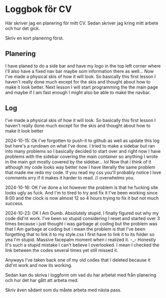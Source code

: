 # Loggbok för CV

Här skriver jag en planering för mitt CV.
Sedan skriver jag kring mitt arbete och hur det gick.

Skriv en kort planering först.

## Planering
I have planed to do a side bar and have my logo in the top left corner where I'll also have a fixed nav bar maybe som information there as well... Now I've made a physical skis of how it will look. So basically this first lesson I haven't really done much except for the skis and thought about how to make it look better. Next lesson I will start programming the the main page and maybe if I am fast enough I might also be able to make the navbar.
## Log
I've made a physical skis of how it will look. So basically this first lesson I haven't really done much except for the skis and thought about how to make it look better

2024-10-15: Ok I've forgotten to push-it to github as well as update this log but here's a rundown on what I've done. I tried to make a sidebar but ran into many problems so I basically decided to start over and right now I have problems with the sidebar covering the main container so anything I wrote in the main got mostly covered by the sidebar... lol Now that i think of it although my code looks way better now I have literally the same problem that made me redo my code. If you read my css you'll probably notice I love comments srry if it makes it harder to read. // overwhelms you.

2024-10-16: OK I've done a lot however the problem is that he fucking site looks ugly as fuck. And I'm to
tired to try and fix it I've been working since 8:00 and the clock is now almost 12 so 4 hours trying to fix it but not much success.

2024-10-23: OK I Am Dumb. Absolutely stupid.
I finally figured out why my code did'nt work. I've been so stupid considering I reset and started over 3 times because i just thought i was garbage at coding but the problem was that I Am garbage at coding but i mean the problem is that I've been forgetting that to link it to my style.css I first have to link it to its folder so yea I'm stupid. Massive facepalm moment when i realized it. -_- Honestly It's such a stupid mistake I can't believe I overlooked. I mean I checked the link between the codes several times yet still missed it.

Anyways I've taken back one of my old codes that I deleted because it did'nt work and now its working. 

Sedan kan du skriva i loggform om vad du har arbetat med från planering och hur det har gått att arbeta med.

Skriv även sådant som du måste arbeta med nästa pass.
